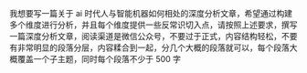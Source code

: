 我想要写一篇关于 ai 时代人与智能机器如何相处的深度分析文章，希望通过构建多个维度进行分析，并且每个维度提供一些反常识切入点，请按照上述要求，撰写一篇深度分析文章，阅读渠道是微信公众号，不要过于正式，内容结构轻松，不要有非常明显的段落分层，内容糅合到一起，分几个大概的段落就可以，每个段落大概覆盖一个子主题，同时每个段落不少于 500 字
